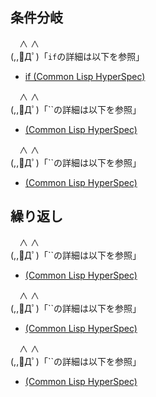 

## 条件分岐

　∧ ∧  
(,,ﾟДﾟ)「`if`の詳細は以下を参照」

* [if (Common Lisp HyperSpec)](http://www.lispworks.com/documentation/HyperSpec/Body/s_if.htm)

　∧ ∧  
(,,ﾟДﾟ)「``の詳細は以下を参照」

* [ (Common Lisp HyperSpec)]()

　∧ ∧  
(,,ﾟДﾟ)「``の詳細は以下を参照」

* [ (Common Lisp HyperSpec)]()

## 繰り返し

　∧ ∧  
(,,ﾟДﾟ)「``の詳細は以下を参照」

* [ (Common Lisp HyperSpec)]()

　∧ ∧  
(,,ﾟДﾟ)「``の詳細は以下を参照」

* [ (Common Lisp HyperSpec)]()

　∧ ∧  
(,,ﾟДﾟ)「``の詳細は以下を参照」

* [ (Common Lisp HyperSpec)]()
